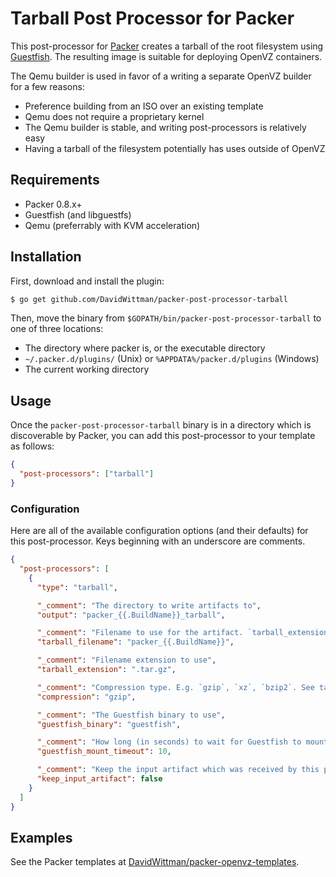 # Tarball Post Processor for Packer

This post-processor for [Packer](https://packer.io) creates a tarball of the root filesystem using [Guestfish](http://libguestfs.org/guestfish.1.html). The resulting image is suitable for deploying OpenVZ containers.

The Qemu builder is used in favor of a writing a separate OpenVZ builder for a few reasons:

 - Preference building from an ISO over an existing template
 - Qemu does not require a proprietary kernel
 - The Qemu builder is stable, and writing post-processors is relatively easy
 - Having a tarball of the filesystem potentially has uses outside of OpenVZ

## Requirements

 - Packer 0.8.x+
 - Guestfish (and libguestfs)
 - Qemu (preferrably with KVM acceleration)

## Installation

First, download and install the plugin:

``` bash
$ go get github.com/DavidWittman/packer-post-processor-tarball
```

Then, move the binary from `$GOPATH/bin/packer-post-processor-tarball` to one of three locations:

 - The directory where packer is, or the executable directory
 - `~/.packer.d/plugins/` (Unix) or `%APPDATA%/packer.d/plugins` (Windows)
 - The current working directory

## Usage

Once the `packer-post-processor-tarball` binary is in a directory which is discoverable by Packer, you can add this post-processor to your template as follows:

``` json
{
  "post-processors": ["tarball"]
}
```

### Configuration

Here are all of the available configuration options (and their defaults) for this post-processor. Keys beginning with an underscore are comments.

``` json
{
  "post-processors": [
    {
      "type": "tarball",

      "_comment": "The directory to write artifacts to",
      "output": "packer_{{.BuildName}}_tarball",

      "_comment": "Filename to use for the artifact. `tarball_extension` will be appended to the end",
      "tarball_filename": "packer_{{.BuildName}}",

      "_comment": "Filename extension to use",
      "tarball_extension": ".tar.gz",

      "_comment": "Compression type. E.g. `gzip`, `xz`, `bzip2`. See tar-out in guestfish(1) for all supported types.",
      "compression": "gzip",

      "_comment": "The Guestfish binary to use",
      "guestfish_binary": "guestfish",

      "_comment": "How long (in seconds) to wait for Guestfish to mount the file system",
      "guestfish_mount_timeout": 10,

      "_comment": "Keep the input artifact which was received by this post-processor",
      "keep_input_artifact": false
    }
  ]
}
```

## Examples

See the Packer templates at [DavidWittman/packer-openvz-templates](https://github.com/DavidWittman/packer-openvz-templates).
